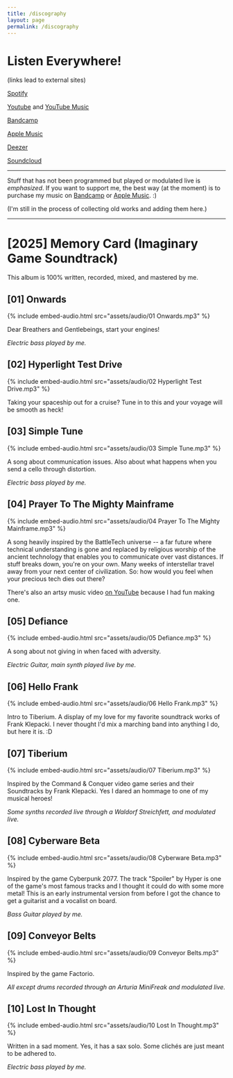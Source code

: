 ```yaml
---
title: /discography
layout: page
permalink: /discography
---
```


# Listen Everywhere!

(links lead to external sites)

<a class="hacky-button-spotify" href="https://open.spotify.com/artist/6pca4zK3i3RHlKr2HbYMWZ">Spotify</a>

<a class="hacky-button-youtube" href="https://www.youtube.com/@BasstronautMusic">Youtube</a> and <a class="hacky-button-youtube" href="https://music.youtube.com/channel/UCAcmrenel22MHbjCOgfy5dg">YouTube Music</a>

<a class="hacky-button-bandcamp" href="https://thebasstronaut.bandcamp.com">Bandcamp</a>

<a class="hacky-button-apple" href="https://music.apple.com/de/artist/basstronaut/1592675229">Apple Music</a>

<a class="hacky-button-deezer" href="https://www.deezer.com/de/album/716794801">Deezer</a>

<a class="hacky-button-soundcloud" href="https://soundcloud.com/justabasstronaut">Soundcloud</a>

<hr>

Stuff that has not been programmed but played or modulated live is _emphasized_. If you want to support me, the best way (at the moment) is to purchase my music on <a class="hacky-button-bandcamp" href="https://thebasstronaut.bandcamp.com">Bandcamp</a> or <a class="hacky-button-apple" href="https://music.apple.com/de/artist/basstronaut/1592675229">Apple Music</a>. :) 

(I'm still in the process of collecting old works and adding them here.)

<hr>

# [2025] Memory Card (Imaginary Game Soundtrack)

This album is 100% written, recorded, mixed, and mastered by me.

## [01] Onwards

{% include embed-audio.html src="assets/audio/01 Onwards.mp3" %}

Dear Breathers and Gentlebeings, start your engines!

_Electric bass played by me._

## [02] Hyperlight Test Drive

{% include embed-audio.html src="assets/audio/02 Hyperlight Test Drive.mp3" %}

Taking your spaceship out for a cruise? Tune in to this and your voyage will be smooth as heck!

## [03] Simple Tune

{% include embed-audio.html src="assets/audio/03 Simple Tune.mp3" %}

A song about communication issues. Also about what happens when you send a cello through distortion.

_Electric bass played by me._

## [04] Prayer To The Mighty Mainframe

{% include embed-audio.html src="assets/audio/04 Prayer To The Mighty Mainframe.mp3" %}

A song heavily inspired by the BattleTech universe -- a far future where technical understanding is gone and replaced by religious worship of the ancient technology that enables you to communicate over vast distances. If stuff breaks down, you're on your own. Many weeks of interstellar travel away from your next center of civilization. So: how would you feel when your precious tech dies out there?

There's also an artsy music video <a class="hacky-button-youtube" href="https://www.youtube.com/watch?v=Bu3kdQiEpnU">on YouTube</a> because I had fun making one.

## [05] Defiance

{% include embed-audio.html src="assets/audio/05 Defiance.mp3" %}

A song about not giving in when faced with adversity.

_Electric Guitar, main synth played live by me._


## [06] Hello Frank

{% include embed-audio.html src="assets/audio/06 Hello Frank.mp3" %}

Intro to Tiberium. A display of my love for my favorite soundtrack works of Frank Klepacki. I never thought I'd mix a marching band into anything I do, but here it is. :D

## [07] Tiberium

{% include embed-audio.html src="assets/audio/07 Tiberium.mp3" %}

Inspired by the Command & Conquer video game series and their Soundtracks by Frank Klepacki. Yes I dared an hommage to one of my musical heroes!

_Some synths recorded live through a Waldorf Streichfett, and modulated live._

## [08] Cyberware Beta

{% include embed-audio.html src="assets/audio/08 Cyberware Beta.mp3" %}

Inspired by the game Cyberpunk 2077. The track "Spoiler" by Hyper is one of the game's most famous tracks and I thought it could do with some more metal! This is an early instrumental version from before I got the chance to get a guitarist and a vocalist on board.

_Bass Guitar played by me._

## [09] Conveyor Belts

{% include embed-audio.html src="assets/audio/09 Conveyor Belts.mp3" %}

Inspired by the game Factorio.

_All except drums recorded through an Arturia MiniFreak and modulated live._

## [10] Lost In Thought

{% include embed-audio.html src="assets/audio/10 Lost In Thought.mp3" %}

Written in a sad moment. Yes, it has a sax solo. Some clichés are just meant to be adhered to.

_Electric bass played by me._